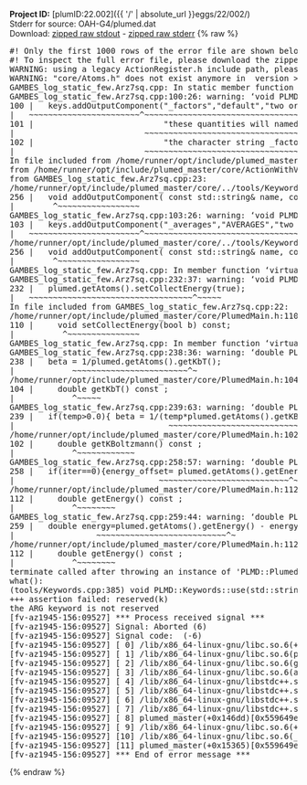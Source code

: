 **Project ID:** [plumID:22.002]({{ '/' | absolute_url }}eggs/22/002/)  
Stderr for source:  OAH-G4/plumed.dat   
Download: [zipped raw stdout](plumed.dat.plumed_master.stdout.txt.zip) - [zipped raw stderr](plumed.dat.plumed_master.stderr.txt.zip) 
{% raw %}
<pre>
#! Only the first 1000 rows of the error file are shown below
#! To inspect the full error file, please download the zipped raw stderr file above
WARNING: using a legacy ActionRegister.h include path, please use <<#include "core/ActionRegister.h">>
WARNING: "core/Atoms.h" does not exist anymore in  version >=2.10, you should change your code.
GAMBES_log_static_few.Arz7sq.cpp: In static member function ‘static void PLMD::bias::GAMBESL::registerKeywords(PLMD::Keywords&)’:
GAMBES_log_static_few.Arz7sq.cpp:100:26: warning: ‘void PLMD::Keywords::addOutputComponent(const std::string&, const std::string&, const std::string&)’ is deprecated: Use addOutputComponent with four argument and specify valid types for value from scalar/vector/matrix/grid [-Wdeprecated-declarations]
100 |   keys.addOutputComponent("_factors","default","two or more weighing factors for bias"
|   ~~~~~~~~~~~~~~~~~~~~~~~^~~~~~~~~~~~~~~~~~~~~~~~~~~~~~~~~~~~~~~~~~~~~~~~~~~~~~~~~~~~~
101 |                           "these quantities will named with  the gaussian number followed by "
|                           ~~~~~~~~~~~~~~~~~~~~~~~~~~~~~~~~~~~~~~~~~~~~~~~~~~~~~~~~~~~~~~~~~~~~
102 |                           "the character string _factors. These quantities tell the user the value of the factor ");
|                           ~~~~~~~~~~~~~~~~~~~~~~~~~~~~~~~~~~~~~~~~~~~~~~~~~~~~~~~~~~~~~~~~~~~~~~~~~~~~~~~~~~~~~~~~~
In file included from /home/runner/opt/include/plumed_master/core/Action.h:27,
from /home/runner/opt/include/plumed_master/core/ActionWithValue.h:25,
from GAMBES_log_static_few.Arz7sq.cpp:23:
/home/runner/opt/include/plumed_master/core/../tools/Keywords.h:256:8: note: declared here
256 |   void addOutputComponent( const std::string& name, const std::string& key, const std::string& descr );
|        ^~~~~~~~~~~~~~~~~~
GAMBES_log_static_few.Arz7sq.cpp:103:26: warning: ‘void PLMD::Keywords::addOutputComponent(const std::string&, const std::string&, const std::string&)’ is deprecated: Use addOutputComponent with four argument and specify valid types for value from scalar/vector/matrix/grid [-Wdeprecated-declarations]
103 |   keys.addOutputComponent("_averages","AVERAGES","two or more the averages");
|   ~~~~~~~~~~~~~~~~~~~~~~~^~~~~~~~~~~~~~~~~~~~~~~~~~~~~~~~~~~~~~~~~~~~~~~~~~~
/home/runner/opt/include/plumed_master/core/../tools/Keywords.h:256:8: note: declared here
256 |   void addOutputComponent( const std::string& name, const std::string& key, const std::string& descr );
|        ^~~~~~~~~~~~~~~~~~
GAMBES_log_static_few.Arz7sq.cpp: In member function ‘virtual void PLMD::bias::GAMBESL::prepare()’:
GAMBES_log_static_few.Arz7sq.cpp:232:37: warning: ‘void PLMD::PlumedMain::DeprecatedAtoms::setCollectEnergy(bool) const’ is deprecated [-Wdeprecated-declarations]
232 |   plumed.getAtoms().setCollectEnergy(true);
|   ~~~~~~~~~~~~~~~~~~~~~~~~~~~~~~~~~~^~~~~~
In file included from GAMBES_log_static_few.Arz7sq.cpp:22:
/home/runner/opt/include/plumed_master/core/PlumedMain.h:110:10: note: declared here
110 |     void setCollectEnergy(bool b) const;
|          ^~~~~~~~~~~~~~~~
GAMBES_log_static_few.Arz7sq.cpp: In member function ‘virtual void PLMD::bias::GAMBESL::calculate()’:
GAMBES_log_static_few.Arz7sq.cpp:238:36: warning: ‘double PLMD::PlumedMain::DeprecatedAtoms::getKbT() const’ is deprecated: Use Action::getkBT() N.B. this function also reads the TEMP keyword from the input for you. [-Wdeprecated-declarations]
238 |   beta = 1/plumed.getAtoms().getKbT();
|            ~~~~~~~~~~~~~~~~~~~~~~~~^~
/home/runner/opt/include/plumed_master/core/PlumedMain.h:104:12: note: declared here
104 |     double getKbT() const ;
|            ^~~~~~
GAMBES_log_static_few.Arz7sq.cpp:239:63: warning: ‘double PLMD::PlumedMain::DeprecatedAtoms::getKBoltzmann() const’ is deprecated: Use Action::getKBoltzmann(). [-Wdeprecated-declarations]
239 |   if(temp>0.0){ beta = 1/(temp*plumed.getAtoms().getKBoltzmann()) ; }
|                                ~~~~~~~~~~~~~~~~~~~~~~~~~~~~~~~^~
/home/runner/opt/include/plumed_master/core/PlumedMain.h:102:12: note: declared here
102 |     double getKBoltzmann() const ;
|            ^~~~~~~~~~~~~
GAMBES_log_static_few.Arz7sq.cpp:258:57: warning: ‘double PLMD::PlumedMain::DeprecatedAtoms::getEnergy() const’ is deprecated [-Wdeprecated-declarations]
258 |   if(iter==0){energy_offset= plumed.getAtoms().getEnergy();}
|                              ~~~~~~~~~~~~~~~~~~~~~~~~~~~^~
/home/runner/opt/include/plumed_master/core/PlumedMain.h:112:12: note: declared here
112 |     double getEnergy() const ;
|            ^~~~~~~~~
GAMBES_log_static_few.Arz7sq.cpp:259:44: warning: ‘double PLMD::PlumedMain::DeprecatedAtoms::getEnergy() const’ is deprecated [-Wdeprecated-declarations]
259 |   double energy=plumed.getAtoms().getEnergy() - energy_offset;
|                 ~~~~~~~~~~~~~~~~~~~~~~~~~~~^~
/home/runner/opt/include/plumed_master/core/PlumedMain.h:112:12: note: declared here
112 |     double getEnergy() const ;
|            ^~~~~~~~~
terminate called after throwing an instance of 'PLMD::Plumed::ExceptionError'
what():
(tools/Keywords.cpp:385) void PLMD::Keywords::use(std::string_view)
+++ assertion failed: reserved(k)
the ARG keyword is not reserved
[fv-az1945-156:09527] *** Process received signal ***
[fv-az1945-156:09527] Signal: Aborted (6)
[fv-az1945-156:09527] Signal code:  (-6)
[fv-az1945-156:09527] [ 0] /lib/x86_64-linux-gnu/libc.so.6(+0x45330)[0x7ff9fb445330]
[fv-az1945-156:09527] [ 1] /lib/x86_64-linux-gnu/libc.so.6(pthread_kill+0x11c)[0x7ff9fb49eb2c]
[fv-az1945-156:09527] [ 2] /lib/x86_64-linux-gnu/libc.so.6(gsignal+0x1e)[0x7ff9fb44527e]
[fv-az1945-156:09527] [ 3] /lib/x86_64-linux-gnu/libc.so.6(abort+0xdf)[0x7ff9fb4288ff]
[fv-az1945-156:09527] [ 4] /lib/x86_64-linux-gnu/libstdc++.so.6(+0xa5ff5)[0x7ff9fb8a5ff5]
[fv-az1945-156:09527] [ 5] /lib/x86_64-linux-gnu/libstdc++.so.6(+0xbb0da)[0x7ff9fb8bb0da]
[fv-az1945-156:09527] [ 6] /lib/x86_64-linux-gnu/libstdc++.so.6(_ZSt10unexpectedv+0x0)[0x7ff9fb8a5a55]
[fv-az1945-156:09527] [ 7] /lib/x86_64-linux-gnu/libstdc++.so.6(+0xa5a6f)[0x7ff9fb8a5a6f]
[fv-az1945-156:09527] [ 8] plumed_master(+0x146dd)[0x559649e4a6dd]
[fv-az1945-156:09527] [ 9] /lib/x86_64-linux-gnu/libc.so.6(+0x2a1ca)[0x7ff9fb42a1ca]
[fv-az1945-156:09527] [10] /lib/x86_64-linux-gnu/libc.so.6(__libc_start_main+0x8b)[0x7ff9fb42a28b]
[fv-az1945-156:09527] [11] plumed_master(+0x15365)[0x559649e4b365]
[fv-az1945-156:09527] *** End of error message ***
</pre>
{% endraw %}

